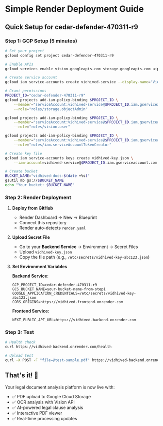 # Simple Render Deployment Guide

## Quick Setup for cedar-defender-470311-r9

### Step 1: GCP Setup (5 minutes)

```bash
# Set your project
gcloud config set project cedar-defender-470311-r9

# Enable APIs
gcloud services enable vision.googleapis.com storage.googleapis.com aiplatform.googleapis.com

# Create service account
gcloud iam service-accounts create vidhived-service --display-name="Vidhived Service Account"

# Grant permissions
PROJECT_ID="cedar-defender-470311-r9"
gcloud projects add-iam-policy-binding $PROJECT_ID \
    --member="serviceAccount:vidhived-service@$PROJECT_ID.iam.gserviceaccount.com" \
    --role="roles/storage.objectAdmin"

gcloud projects add-iam-policy-binding $PROJECT_ID \
    --member="serviceAccount:vidhived-service@$PROJECT_ID.iam.gserviceaccount.com" \
    --role="roles/vision.user"

gcloud projects add-iam-policy-binding $PROJECT_ID \
    --member="serviceAccount:vidhived-service@$PROJECT_ID.iam.gserviceaccount.com" \
    --role="roles/iam.serviceAccountTokenCreator"

# Create key file
gcloud iam service-accounts keys create vidhived-key.json \
    --iam-account=vidhived-service@$PROJECT_ID.iam.gserviceaccount.com

# Create bucket
BUCKET_NAME="vidhived-docs-$(date +%s)"
gsutil mb gs://$BUCKET_NAME
echo "Your bucket: $BUCKET_NAME"
```

### Step 2: Render Deployment

1. **Deploy from GitHub**
   - Render Dashboard → New → Blueprint
   - Connect this repository
   - Render auto-detects `render.yaml`

2. **Upload Secret File**
   - Go to your **Backend Service** → Environment → Secret Files
   - Upload `vidhived-key.json`
   - Copy the file path (e.g., `/etc/secrets/vidhived-key-abc123.json`)

3. **Set Environment Variables**

   **Backend Service:**
   ```
   GCP_PROJECT_ID=cedar-defender-470311-r9
   GCS_BUCKET_NAME=your-bucket-name-from-step1
   GOOGLE_APPLICATION_CREDENTIALS=/etc/secrets/vidhived-key-abc123.json
   CORS_ORIGINS=https://vidhived-frontend.onrender.com
   ```

   **Frontend Service:**
   ```
   NEXT_PUBLIC_API_URL=https://vidhived-backend.onrender.com
   ```

### Step 3: Test

```bash
# Health check
curl https://vidhived-backend.onrender.com/health

# Upload test
curl -X POST -F "file=@test-sample.pdf" https://vidhived-backend.onrender.com/upload
```

## That's it! 🚀

Your legal document analysis platform is now live with:
- ✅ PDF upload to Google Cloud Storage
- ✅ OCR analysis with Vision API  
- ✅ AI-powered legal clause analysis
- ✅ Interactive PDF viewer
- ✅ Real-time processing updates